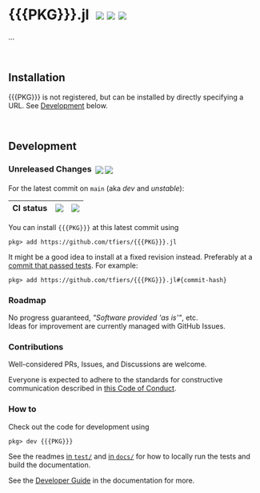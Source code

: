 
# {{{PKG}}}.jl &nbsp;[![][docbadge]][docs] [![][chlog-img]][chlog] [![][devimg]](#development)
<!-- prepend `[![][latestimg]][latest]` when first release is tagged  -->

[latestimg]: https://img.shields.io/github/v/release/tfiers/{{{PKG}}}.jl?label=Latest%20release
[latest]:    https://github.com/tfiers/{{{PKG}}}.jl/releases/latest

[docbadge]: https://img.shields.io/badge/📕_Documentation-blue
[docs]: https://tfiers.github.io/{{{PKG}}}.jl/

[chlog-img]: https://img.shields.io/badge/🕑_Changelog-gray
[chlog]: Changelog.md

[devimg]: https://img.shields.io/badge/⚒️_Development-gray

…


<br>

## Installation

<!-- 1 -->
{{{PKG}}} is not registered, but can be installed by directly specifying a URL.
See [Development](#development) below.


<!-- 2 --
The PR to add {{{PKG}}} to the Julia general registry ([link](prrrr))
is not merged yet at the time of writing. When that is done, you'll be able to
```
pkg> add {{{PKG}}}
```
In the meantime, you can install by specifying a URL directly.
See [Development](#development) below.
--------->


<!-- 3 --
{{{PKG}}} is available in the Julia general registry and can be installed [as usual] with
```
pkg> add {{{PKG}}}
```
[as usual]: https://pkgdocs.julialang.org/v1/getting-started
--------->


<br>

## Development

### Unreleased Changes &nbsp;<sub>[![][commitsimg]][latest] [![][devdocs-img]][devdocs]</sub>

For the latest commit on `main` (aka _dev_ and _unstable_):

| CI status | <sub>[![][testsimg]][tests]</sub> | <sub>[![][docbuildimg]][docbuild]</sub> |
|-----------|-----------------------------------|-----------------------------------------|

You can install `{{{PKG}}}` at this latest commit using
```
pkg> add https://github.com/tfiers/{{{PKG}}}.jl
```
It might be a good idea to install at a fixed revision instead.
Preferably at a [commit that passed tests][testhist].
For example:
```
pkg> add https://github.com/tfiers/{{{PKG}}}.jl#{commit-hash}
```

[testhist]: https://github.com/tfiers/{{{PKG}}}.jl/actions/workflows/Tests.yml

[commitsimg]:  https://img.shields.io/github/commits-since/tfiers/{{{PKG}}}.jl/latest
<!-- The link, 'latest', is defined above. -->

[devdocs-img]: https://img.shields.io/badge/📕_Documentation-dev-blue.svg
[devdocs]:     https://tfiers.github.io/{{{PKG}}}.jl/dev

[docbuildimg]: https://github.com/tfiers/{{{PKG}}}.jl/actions/workflows/DocBuild.yml/badge.svg
[docbuild]:    https://github.com/tfiers/{{{PKG}}}.jl/actions/workflows/DocBuild.yml

[testsimg]:    https://github.com/tfiers/{{{PKG}}}.jl/actions/workflows/Tests.yml/badge.svg
[tests]:       https://github.com/tfiers/{{{PKG}}}.jl/actions/workflows/Tests.yml


### Roadmap

No progress guaranteed, _"Software provided 'as is'"_, etc.\
Ideas for improvement are currently managed with GitHub Issues.

<!-- For next release: <sub>[![][mile-img]][milestone]</sub>

[mile-img]: https://img.shields.io/github/milestones/progress/tfiers/{{{PKG}}}.jl/1?label=Milestone%20issues%20closed
[milestone]: https://github.com/tfiers/{{{PKG}}}.jl/milestone/1 -->


### Contributions

Well-considered PRs, Issues, and Discussions are welcome.

Everyone is expected to adhere to the standards for constructive communication
described in [this Code of Conduct][CoC].

[CoC]: https://github.com/comob-project/snn-sound-localization/blob/17279f6/Code-of-Conduct.md


### How to

Check out the code for development using
```
pkg> dev {{{PKG}}}
```
See the readmes [in `test/`](test/ReadMe.md) and [in `docs/`](docs/ReadMe.md)
for how to locally run the tests and build the documentation.

See the [Developer Guide][1] in the documentation for more.

[1]: https://tfiers.github.io/{{{PKG}}}.jl/dev/devguide
